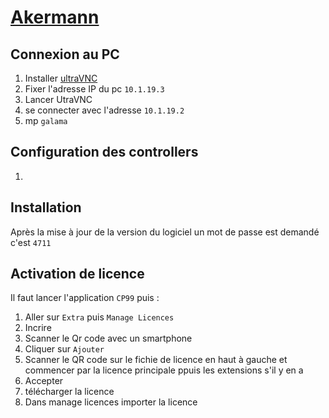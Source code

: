 # [Akermann](readme.md)

## Connexion au PC

1. Installer [ultraVNC](https://forum.uvnc.com/viewtopic.php?t=37976)
2. Fixer l'adresse IP du pc ``10.1.19.3``
3. Lancer UtraVNC
4. se connecter avec l'adresse ``10.1.19.2``
5. mp `galama`

## Configuration des controllers

1. 

 
## Installation

Après la mise à jour de la version du logiciel un mot de passe est demandé c'est `4711`

## Activation de licence

Il faut lancer l'application ``CP99`` puis :

1. Aller sur ``Extra`` puis ``Manage Licences``
2. Incrire
3. Scanner le Qr code avec un smartphone
4. Cliquer sur ``Ajouter``
5. Scanner le QR code sur le fichie de licence en haut à gauche et commencer par la licence principale ppuis les extensions s'il y en a
6. Accepter
7. télécharger la licence
8. Dans manage licences importer la licence

